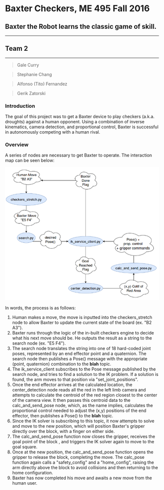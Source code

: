 # Baxter Checkers, ME 495 Fall 2016
## Baxter the Robot learns the classic game of skill.
-------------------------------------------
## Team 2
-------------------------------------------
>Gale Curry

>Stephanie Chang

>Alfonso (Tito) Fernandez

>Gerik Zatorski

### Introduction

The goal of this project was to get a Baxter device to play checkers (a.k.a. droughts) against a human opponent. Using a combination of inverse kinematics, camera detection, and proportional control, Baxter is successful in autonomously competing with a human rival.

### Overview

A series of nodes are necessary to get Baxter to operate. The interaction map can be seen below:

![Interaction Map](https://github.com/enginerd887/Baxter-Checkers-ME495_2016/blob/master/checkers/screenshots/FinalProjectFlow.png)

In words, the process is as follows:

  1. Human makes a move, the move is inputted into the checkers_stretch node to allow Baxter to update the current state of the board (ex. "B2 A3").
  2. Baxter runs through the logic of the in-built checkers engine to decide what his next move should be. He outputs the result as a string to the search node (ex. "E5 F4").
  3. The search node translates the string into one of 18 hard-coded joint poses, represented by an end effector point and a quaternion. The search node then publishes a Pose() message with the appropriate (point, quaternion) combination to the **blah** topic.
  4. The ik_service_client subscribes to the Pose message published by the search node, and tries to find a solution to the IK problem. If a solution is found, the arm moves to that position via "set_joint_positions".
  5. Once the end effector arrives at the calculated location, the center_detection node reads all the red in the left limb camera and attempts to calculate the centroid of the red region closest to the center of the camera view. It then passes this centroid data to the calc_and_send_pose node, which, as the name implies, calculates the proportional control needed to adjust the (x,y) positions of the end effector, then publishes a Pose() to the **blah** topic.
  6. Since the IK solver is subscribing to this topic, it now attempts to solve and move to the new position, which will position Baxter's gripper directly over the block, with a finger on either side.
  7. The calc_and_send_pose function now closes the gripper, receives the goal point of the block , and triggers the IK solver again to move to the goal square.
  8. Once at the new position, the calc_and_send_pose function opens the gripper to release the block, completing the move. The calc_pose function again calls a "safety_config" and a "home_config", raising the arm directly above the block to avoid collisions and then returning to the home configuration.
  9. Baxter has now completed his move and awaits a new move from the human user.
  
